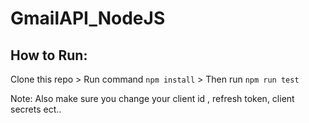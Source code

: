 # GmailAPI_NodeJS

## How to Run:

Clone this repo > Run command `npm install`  > Then run `npm run test` 

Note: Also make sure you change your client id , refresh token, client secrets ect..
